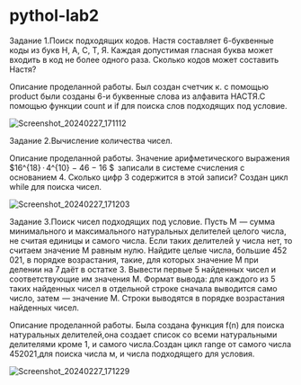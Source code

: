 # pythol-lab2
Задание 1.Поиск подходящих кодов.
Настя составляет 6-буквенные коды из букв Н, А, С, Т, Я. Каждая допустимая гласная буква может входить в код не более одного раза. Сколько кодов может составить Настя?

Описание проделанной работы.
Был создан счетчик к. с помощью product были созданы 6-и буквенные слова из алфавита НАСТЯ.С помощью функции count и if для поиска слов подходящих под условие. 

![Screenshot_20240227_171112](https://github.com/Savch1k/pythol-lab2/assets/160525024/532028ff-54a1-4e51-939b-cc6c9eae9635)

Задание 2.Вычисление количества чисел.

Описание проделанной работы.
Значение арифметического выражения $16^{18} · 4^{10} − 46 − 16 $  записали в системе счисления с основанием 4. Сколько цифр 3 содержится в этой записи?
Создан цикл while для поиска чисел.

![Screenshot_20240227_171203](https://github.com/Savch1k/pythol-lab2/assets/160525024/331ae52a-75d1-4a91-8913-6952b153b323)

Задание 3.Поиск чисел подходящих под условие.
Пусть M  — сумма минимального и максимального натуральных делителей целого числа, не считая единицы и самого числа. Если таких делителей у числа нет, то считаем значение M равным нулю. Найдите целые числа, большие 452 021, в порядке возрастания, такие, для которых значение M при делении на 7 даёт в остатке 3. Вывести первые 5 найденных чисел и соответствующие им значения M.
Формат вывода: для каждого из 5 таких найденных чисел в отдельной строке сначала выводится само число, затем  — значение M. Строки выводятся в порядке возрастания найденных чисел.

Описание проделанной работы.
Была создана функция f(n) для поиска натуральных делителей,она создает список  со всеми натуральными делителями кроме 1, и самого числа.Создан цикл range от самого числа 452021,для поиска числа м, и числа подходящего для условия.


![Screenshot_20240227_171229](https://github.com/Savch1k/pythol-lab2/assets/160525024/548c5071-eaa4-46b9-81b9-825ca4ace3c8)
